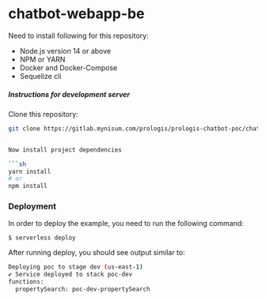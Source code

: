 # chatbot-webapp-be

Need to install following for this repository:

- Node.js version 14 or above
- NPM or YARN
- Docker and Docker-Compose
- Sequelize cli

##### Instructions for development server

Clone this repository:

````sh
git clone https://gitlab.mynisum.com/prologis/prologis-chatbot-poc/chatbot-webapp-be.git


Now install project dependencies

```sh
yarn install
# or
npm install
````

### Deployment

In order to deploy the example, you need to run the following command:

```
$ serverless deploy
```

After running deploy, you should see output similar to:

```bash
Deploying poc to stage dev (us-east-1)
✔ Service deployed to stack poc-dev
functions:
  propertySearch: poc-dev-propertySearch
```
